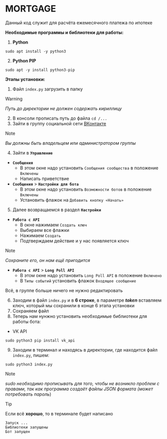 # MORTGAGE
Данный код служит для расчёта ежемесячного платежа по ипотеке

**Необходимые программы и библиотеки для работы:**
1) **Python**
```
sudo apt install -y python3
```
2) **Python PIP**
```
sudo apt -y install python3-pip
```


**Этапы установки:**
1) Файл ```index.py``` загрузить в папку
> [!WARNING]
>*Путь до директории не должен содержать кириллицу*
2) В консоли прописать путь до файла ```cd /...```
3) Зайти в группу социальной сети [ВКонтакте](https://vk.com)
> [!NOTE]
>*Вы должны быть владельцем или администратором группы*
4) Зайти в **```Управление```**
  - **```Сообщения```**
    - В этом окне надо установить ```Сообщения сообщества``` в положение ```Включены```
    - Написать приветствие
  - **```Сообщения```** > **```Настройки для бота```**
    - В этом окне надо установить ```Возможности ботов``` в положение ```Включены```
    - Установить флажок на ```Добавить кнопку «Начать»```
5) Далее возвращаемся в раздел **```Настройки```**
  - **```Работа с API```**
    - В окне нажимаем ```Создать ключ```
    - Выбираем все флажки
    - Нажимаем ```Создать```
    - Подтверждаем действие и у нас появляется ключ
> [!NOTE]
>*Сохраните его, он нам ещё пригодится*
  - **```Работа с API```** > **```Long Poll API```**
    - В этом окне надо установить ```Long Poll API``` в положение ```Включено```
    - В ```Типы событий``` установить флажок ```Входящее сообщение```
   
Всё, в группе больше ничего не нужно редактировать

6) Заходим в файл ```index.py``` и в **6 строке**, в параметре ***token*** вставляем ключ, который мы сохранили в конце 6 этапа установки
7) Сохраняем файл
8) Теперь нам нунжно установить необходимые библиотеки для работы бота:
  - VK API
  ```
  sudo python3 pip install vk_api
  ```
9) Заходим в терминал и находясь в директории, где находится файл ```index.py```, пишем:
```
sudo python3 index.py
```
> [!NOTE]
> *sudo необходимо прописывать для того, чтобы не возникло проблем с правами, так как программа создаёт файлы JSON формата (может потребовать пароль*)

> [!TIP]
> Если всё **хорошо**, то в терминале будет написано 
```
Запуск ...
Библиотеки запущены
Бот запущен
```
